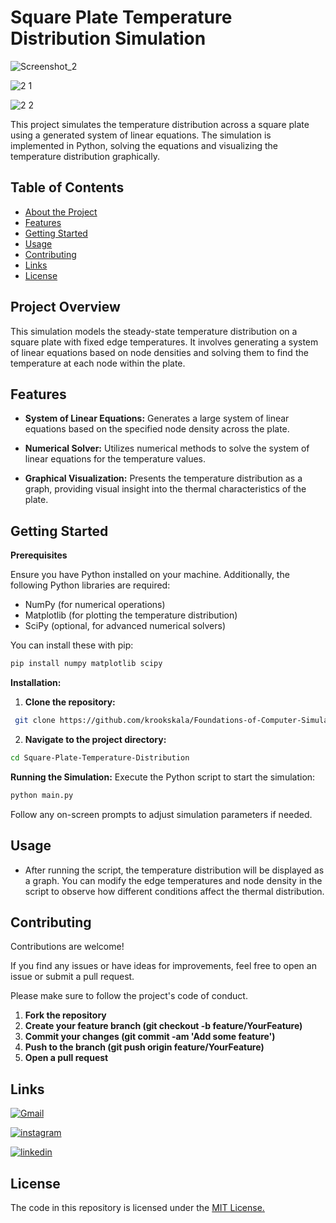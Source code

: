 
# Square Plate Temperature Distribution Simulation


![Screenshot_2](https://github.com/user-attachments/assets/8de4a20e-fec2-421a-9cc4-41dd866605a0)

![2 1](https://github.com/user-attachments/assets/3c3ee800-b7b5-466b-a774-4465b7cebab6)

![2 2](https://github.com/user-attachments/assets/a59e4295-6b8c-4193-863f-511a1deeda27)






This project simulates the temperature distribution across a square plate using a generated system of linear equations. The simulation is implemented in Python, solving the equations and visualizing the temperature distribution graphically.
## Table of Contents

- [About the Project](#about-the-project)
- [Features](#features)
- [Getting Started](#getting-started)
- [Usage](#usage)
- [Contributing](#contributing)
- [Links](#links)
- [License](#license)
## Project Overview

This simulation models the steady-state temperature distribution on a square plate with fixed edge temperatures. It involves generating a system of linear equations based on node densities and solving them to find the temperature at each node within the plate.

## Features

- **System of Linear Equations:** Generates a large system of linear equations based on the specified node density across the plate.

- **Numerical Solver:** Utilizes numerical methods to solve the system of linear equations for the temperature values.

- **Graphical Visualization:** Presents the temperature distribution as a graph, providing visual insight into the thermal characteristics of the plate.



## Getting Started

**Prerequisites**

Ensure you have Python installed on your machine. Additionally, the following Python libraries are required:

- NumPy (for numerical operations)
- Matplotlib (for plotting the temperature distribution)
- SciPy (optional, for advanced numerical solvers)

You can install these with pip:

```bash
pip install numpy matplotlib scipy
```
**Installation:**

1. **Clone the repository:**
```bash
 git clone https://github.com/krookskala/Foundations-of-Computer-Simulation/tree/main/07-Square%20Plate%20Temperature%20Distribution%20Simulation.git

```
2. **Navigate to the project directory:**
```bash
cd Square-Plate-Temperature-Distribution

```

**Running the Simulation:**
Execute the Python script to start the simulation:

```bash
python main.py

```
Follow any on-screen prompts to adjust simulation parameters if needed.
## Usage
- After running the script, the temperature distribution will be displayed as a graph. You can modify the edge temperatures and node density in the script to observe how different conditions affect the thermal distribution.








## Contributing

Contributions are welcome!

If you find any issues or have ideas for improvements, feel free to open an issue or submit a pull request.

Please make sure to follow the project's code of conduct.

1. **Fork the repository**
2. **Create your feature branch (git checkout -b feature/YourFeature)**
3. **Commit your changes (git commit -am 'Add some feature')**
4. **Push to the branch (git push origin feature/YourFeature)**
5. **Open a pull request**


## Links

[![Gmail](https://img.shields.io/badge/ismailsariarslan7@gmail.com-D14836?style=for-the-badge&logo=gmail&logoColor=white)](ismailsariarslan7@gmail.com)

[![instagram](https://img.shields.io/badge/Instagram-E4405F?style=for-the-badge&logo=instagram&logoColor=white)](https://www.instagram.com/ismailsariarslan/)

[![linkedin](https://img.shields.io/badge/linkedin-0A66C2?style=for-the-badge&logo=linkedin&logoColor=white)](https://www.linkedin.com/in/ismailsariarslan/)
## License

The code in this repository is licensed under the [MIT License.](https://choosealicense.com/licenses/mit/)

